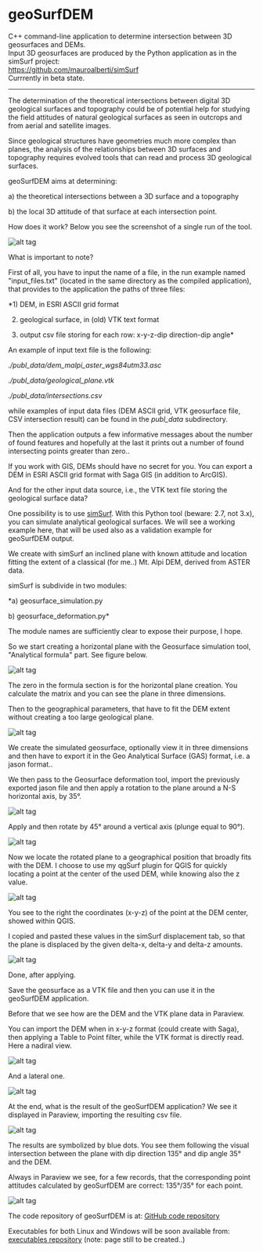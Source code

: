 # geoSurfDEM
C++ command-line application to determine intersection between 3D geosurfaces and DEMs.  
Input 3D geosurfaces are produced by the Python application as in the simSurf project:  
https://github.com/mauroalberti/simSurf  
Currrently in beta state.

------

The determination of the theoretical intersections between digital 3D geological surfaces and topography could be of potential help for studying the field attitudes of natural geological surfaces as seen in outcrops and from aerial and satellite images.

Since geological structures have geometries much more complex than planes, the analysis of the relationships between 3D surfaces and topography requires evolved tools that can read and process 3D geological surfaces.

geoSurfDEM aims at determining:

a) the theoretical intersections between a 3D surface and a topography

b) the local 3D attitude of that surface at each intersection point.


How does it work?
Below you see the screenshot of a single run of the tool.

![alt tag](http://www.malg.eu/geosurfdem/images/appl_run.png)

What is important to note?

First of all, you have to input the name of a file, in the run example named "input_files.txt" (located in the same directory as the compiled application), that provides to the application the paths of three files:

*1) DEM, in ESRI ASCII grid format

2) geological surface, in (old) VTK text format

3) output csv file storing for each row: x-y-z-dip direction-dip angle*


An example of input text file is the following:

*./publ_data/dem_malpi_aster_wgs84utm33.asc*

*./publ_data/geological_plane.vtk*

*./publ_data/intersections.csv*


while examples of input data files (DEM ASCII grid, VTK geosurface file, CSV intersection result) can be found in the *publ_data* subdirectory.

Then the application outputs a few informative messages about the number of found features and hopefully at the last it prints out a number of found intersecting points greater than zero..

If you work with GIS, DEMs should have no secret for you. You can export a DEM in ESRI ASCII grid format with Saga GIS (in addition to ArcGIS).


And for the other input data source, i.e., the VTK text file storing the geological surface data?

One possibility is to use [simSurf](https://github.com/mauroalberti/simSurf). With this Python tool (beware: 2.7, not 3.x), you can simulate analytical geological surfaces. We will see a working example here, that will be used also as a validation example for geoSurfDEM output.


We create with simSurf an inclined plane with known attitude and location fitting the extent of a classical (for me..) Mt. Alpi DEM, derived from ASTER data.

simSurf is subdivide in two modules:

*a) geosurface_simulation.py

b) geosurface_deformation.py*

The module names are sufficiently clear to expose their purpose, I hope.

So we start creating a horizontal plane with the Geosurface simulation tool, "Analytical formula" part. See figure below.

![alt tag](http://www.malg.eu/geosurfdem/images/simSurf_analitical_surface.png)

The zero in the formula section is for the horizontal plane creation. You calculate the matrix and you can see the plane in three dimensions.

Then to the geographical parameters, that have to fit the DEM extent without creating a too large geological plane.

![alt tag](http://www.malg.eu/geosurfdem/images/simSurf_geog_params.png)

We create the simulated geosurface, optionally view it in three dimensions and then have to export it in the Geo Analytical Surface (GAS) format, i.e. a jason format..

We then pass to the Geosurface deformation tool, import the previously exported jason file and then apply a rotation to the plane around a N-S horizontal axis, by 35°.

![alt tag](http://www.malg.eu/geosurfdem/images/simSurf_rot_horiz_axis_35d.png)

Apply and then rotate by 45° around a vertical axis (plunge equal to 90°).

![alt tag](http://www.malg.eu/geosurfdem/images/simSurf_rot_vert_axis_45d.png)

Now we locate the rotated plane to a geographical position that broadly fits with the DEM. I choose to use my qgSurf plugin for QGIS for quickly locating a point at the center of the used DEM, while knowing also the z value.

![alt tag](http://www.malg.eu/geosurfdem/images/qgis_qgsurf_snap_point_dem.png)

You see to the right the coordinates (x-y-z) of the point at the DEM center, showed within QGIS.

I copied and pasted these values in the simSurf displacement tab, so that the plane is displaced by the given delta-x, delta-y and delta-z amounts.

![alt tag](http://www.malg.eu/geosurfdem/images/simSurf_displacement.png)

Done, after applying.

Save the geosurface as a VTK file and then you can use it in the geoSurfDEM application.

Before that we see how are the DEM and the VTK plane data in Paraview.

You can import the DEM when in x-y-z format (could create with Saga), then applying a Table to Point filter, while the VTK format is directly read.
Here a nadiral view.

![alt tag](http://www.malg.eu/geosurfdem/images/paraview_src_up.png)

And a lateral one.

![alt tag](http://www.malg.eu/geosurfdem/images/paraview_src_lateral.png)

At the end, what is the result of the geoSurfDEM application?
We see it displayed in Paraview, importing the resulting csv file.

![alt tag](http://www.malg.eu/geosurfdem/images/paraview_result_lateral.png)

The results are symbolized by blue dots. You see them following the visual intersection between the plane with dip direction 135° and dip angle 35° and the DEM.

Always in Paraview we see, for a few records, that the corresponding point attitudes calculated by geoSurfDEM are correct: 135°/35° for each point.

![alt tag](http://www.malg.eu/geosurfdem/images/paraview_result_table.png)

The code repository of geoSurfDEM is at:
[GitHub code repository](https://github.com/mauroalberti/geoSurfDEM)

Executables for both Linux and Windows will be soon available from:
[executables repository](http://malg.eu/geosurfdem.php) (note: page still to be created..)




